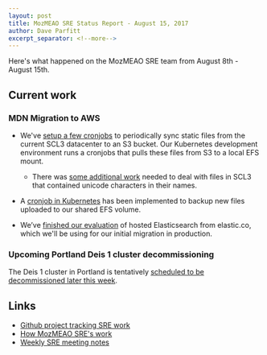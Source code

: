 ```yaml
---
layout: post
title: MozMEAO SRE Status Report - August 15, 2017
author: Dave Parfitt
excerpt_separator: <!--more-->
---
```


Here's what happened on the MozMEAO SRE team from August 8th - August 15th.

<!--more-->

## Current work

### MDN Migration to AWS

- We've [setup a few cronjobs](https://github.com/mozmeao/infra/issues/408) to periodically sync static files from the current SCL3 datacenter to an S3 bucket. Our Kubernetes development environment runs a cronjobs that pulls these files from S3 to a local EFS mount.
  - There was [some additional work](https://github.com/mozmeao/infra/issues/197#issuecomment-321078100
) needed to deal with files in SCL3 that contained unicode characters in their names.

- A [cronjob in Kubernetes](https://github.com/mozmeao/infra/issues/237) has been implemented to backup new files uploaded to our shared EFS volume.

- We’ve [finished our evaluation](https://github.com/mozmeao/infra/issues/383) of hosted Elasticsearch from elastic.co, which we'll be using for our initial migration in production.


### Upcoming Portland Deis 1 cluster decommissioning

The Deis 1 cluster in Portland is tentatively [scheduled to be decommissioned later this week](https://github.com/mozmeao/infra/issues/404). 


## Links

- [Github project tracking SRE work](https://github.com/mozmar/infra/projects/2)
- [How MozMEAO SRE's work](https://github.com/mozmar/infra/blob/master/docs/how_we_work.md)
- [Weekly SRE meeting notes](https://goo.gl/WuhP0Y)

